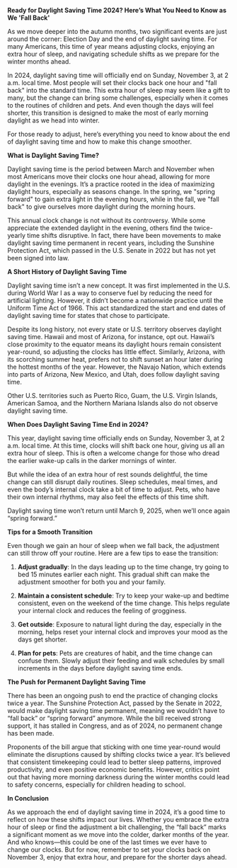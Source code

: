 **Ready for Daylight Saving Time 2024? Here’s What You Need to Know as We 'Fall Back'**

As we move deeper into the autumn months, two significant events are just around the corner: Election Day and the end of daylight saving time. For many Americans, this time of year means adjusting clocks, enjoying an extra hour of sleep, and navigating schedule shifts as we prepare for the winter months ahead.

In 2024, daylight saving time will officially end on Sunday, November 3, at 2 a.m. local time. Most people will set their clocks back one hour and "fall back" into the standard time. This extra hour of sleep may seem like a gift to many, but the change can bring some challenges, especially when it comes to the routines of children and pets. And even though the days will feel shorter, this transition is designed to make the most of early morning daylight as we head into winter. 

For those ready to adjust, here’s everything you need to know about the end of daylight saving time and how to make this change smoother.

**What is Daylight Saving Time?**

Daylight saving time is the period between March and November when most Americans move their clocks one hour ahead, allowing for more daylight in the evenings. It’s a practice rooted in the idea of maximizing daylight hours, especially as seasons change. In the spring, we "spring forward" to gain extra light in the evening hours, while in the fall, we "fall back" to give ourselves more daylight during the morning hours.

This annual clock change is not without its controversy. While some appreciate the extended daylight in the evening, others find the twice-yearly time shifts disruptive. In fact, there have been movements to make daylight saving time permanent in recent years, including the Sunshine Protection Act, which passed in the U.S. Senate in 2022 but has not yet been signed into law.

**A Short History of Daylight Saving Time**

Daylight saving time isn’t a new concept. It was first implemented in the U.S. during World War I as a way to conserve fuel by reducing the need for artificial lighting. However, it didn’t become a nationwide practice until the Uniform Time Act of 1966. This act standardized the start and end dates of daylight saving time for states that chose to participate.

Despite its long history, not every state or U.S. territory observes daylight saving time. Hawaii and most of Arizona, for instance, opt out. Hawaii’s close proximity to the equator means its daylight hours remain consistent year-round, so adjusting the clocks has little effect. Similarly, Arizona, with its scorching summer heat, prefers not to shift sunset an hour later during the hottest months of the year. However, the Navajo Nation, which extends into parts of Arizona, New Mexico, and Utah, does follow daylight saving time.

Other U.S. territories such as Puerto Rico, Guam, the U.S. Virgin Islands, American Samoa, and the Northern Mariana Islands also do not observe daylight saving time.

**When Does Daylight Saving Time End in 2024?**

This year, daylight saving time officially ends on Sunday, November 3, at 2 a.m. local time. At this time, clocks will shift back one hour, giving us all an extra hour of sleep. This is often a welcome change for those who dread the earlier wake-up calls in the darker mornings of winter.

But while the idea of an extra hour of rest sounds delightful, the time change can still disrupt daily routines. Sleep schedules, meal times, and even the body’s internal clock take a bit of time to adjust. Pets, who have their own internal rhythms, may also feel the effects of this time shift.

Daylight saving time won’t return until March 9, 2025, when we’ll once again “spring forward.”

**Tips for a Smooth Transition**

Even though we gain an hour of sleep when we fall back, the adjustment can still throw off your routine. Here are a few tips to ease the transition:

1. **Adjust gradually**: In the days leading up to the time change, try going to bed 15 minutes earlier each night. This gradual shift can make the adjustment smoother for both you and your family.
   
2. **Maintain a consistent schedule**: Try to keep your wake-up and bedtime consistent, even on the weekend of the time change. This helps regulate your internal clock and reduces the feeling of grogginess.
   
3. **Get outside**: Exposure to natural light during the day, especially in the morning, helps reset your internal clock and improves your mood as the days get shorter.

4. **Plan for pets**: Pets are creatures of habit, and the time change can confuse them. Slowly adjust their feeding and walk schedules by small increments in the days before daylight saving time ends.

**The Push for Permanent Daylight Saving Time**

There has been an ongoing push to end the practice of changing clocks twice a year. The Sunshine Protection Act, passed by the Senate in 2022, would make daylight saving time permanent, meaning we wouldn’t have to “fall back” or “spring forward” anymore. While the bill received strong support, it has stalled in Congress, and as of 2024, no permanent change has been made.

Proponents of the bill argue that sticking with one time year-round would eliminate the disruptions caused by shifting clocks twice a year. It’s believed that consistent timekeeping could lead to better sleep patterns, improved productivity, and even positive economic benefits. However, critics point out that having more morning darkness during the winter months could lead to safety concerns, especially for children heading to school.

**In Conclusion**

As we approach the end of daylight saving time in 2024, it’s a good time to reflect on how these shifts impact our lives. Whether you embrace the extra hour of sleep or find the adjustment a bit challenging, the “fall back” marks a significant moment as we move into the colder, darker months of the year. And who knows—this could be one of the last times we ever have to change our clocks. But for now, remember to set your clocks back on November 3, enjoy that extra hour, and prepare for the shorter days ahead.
